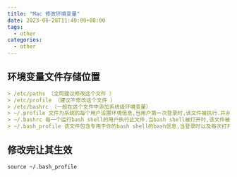 ```yaml
---
title: "Mac 修改环境变量"
date: 2023-06-28T11:40:09+08:00
tags:
  - other
categories:
  - other
---
```

## 环境变量文件存储位置
```markdown
> /etc/paths （全局建议修改这个文件 ）
> /etc/profile （建议不修改这个文件 ）
> /etc/bashrc （一般在这个文件中添加系统级环境变量）
> ~/.profile 文件为系统的每个用户设置环境信息,当用户第一次登录时,该文件被执行.并从/etc/profile.d目录的配置文件中搜集shell的设置
> ~/.bashrc 每一个运行bash shell的用户执行此文件.当bash shell被打开时,该文件被读取
> ~/.bash_profile 该文件包含专用于你的bash shell的bash信息,当登录时以及每次打开新的shell时,该文件被读取
```

## 修改完让其生效
```shell
source ~/.bash_profile
```   
